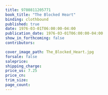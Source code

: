 ```yaml
---
title: 9780811205771
book_title: "The Blocked Heart"
binding: clothbound
published: true
date: 1976-03-01T06:00:00-04:00
publication_date: 1976-03-01T06:00:00-04:00
show_in_forthcoming: false
contributors:

cover_image_path: The_Blocked_Heart.jpg
forsale: false
saleprice:
shipping_charge:
price_us: 7.25
price_cn:
trim_size:
page_count:
---
```


